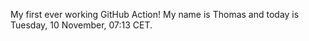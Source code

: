 My first ever working GitHub Action!
My name is Thomas and today is Tuesday, 10 November, 07:13 CET. 
